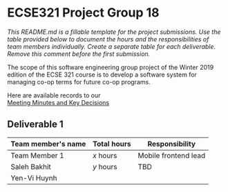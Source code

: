 # ECSE321 Project Group 18

_This README.md is a fillable template for the project submissions. Use the table provided below to document the hours and the responsibilities of team members individually. Create a separate table for each deliverable. Remove this comment before the first submission._

The scope of this software engineering group project of the Winter 2019 edition of the ECSE 321 course is to develop a software system for managing co-op terms for future co-op programs.

Here are available records to our  
[Meeting Minutes and Key Decisions](https://github.com/McGill-ECSE321-Winter2019/ecse321-group-project-18/wiki/Project-Report)

## Deliverable 1

|Team member's name|Total hours|Responsibility         |
|------------------|-----------|-----------------------|
|Team Member 1     |  _x_ hours|Mobile frontend lead   |
|Saleh Bakhit      |  _y_ hours|TBD                    |
|Yen-Vi Huynh      |           |                       |

